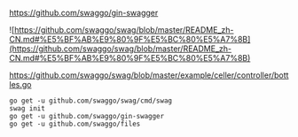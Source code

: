 
https://github.com/swaggo/gin-swagger

![https://github.com/swaggo/swag/blob/master/README_zh-CN.md#%E5%BF%AB%E9%80%9F%E5%BC%80%E5%A7%8B](https://github.com/swaggo/swag/blob/master/README_zh-CN.md#%E5%BF%AB%E9%80%9F%E5%BC%80%E5%A7%8B)

https://github.com/swaggo/swag/blob/master/example/celler/controller/bottles.go

```
go get -u github.com/swaggo/swag/cmd/swag
swag init
go get -u github.com/swaggo/gin-swagger
go get -u github.com/swaggo/files
```